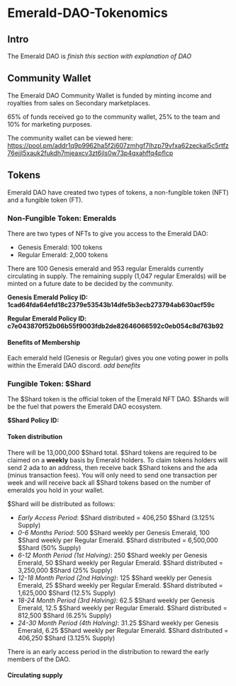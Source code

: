 # Emerald-DAO-Tokenomics

## Intro
The Emerald DAO is *finish this section with explanation of DAO*

## Community Wallet
The Emerald DAO Community Wallet is funded by minting income and royalties from sales on Secondary marketplaces.

65% of funds received go to the community wallet, 25% to the team and 10% for marketing purposes.

The community wallet can be viewed here: https://pool.pm/addr1q9p9962ha5f2j607zmhgf7lhzp79vfxa62zeckal5c5rtfz76ejjl5xauk2fukdh7mjeaxcv3zt6jls0w73p4qxahffq4pflcp

## Tokens
Emerald DAO have created two types of tokens, a non-fungible token (NFT) and a fungible token (FT).

### Non-Fungible Token: Emeralds
There are two types of NFTs to give you access to the Emerald DAO:
 * Genesis Emerald: 100 tokens
 * Regular Emerald: 2,000 tokens

There are 100 Genesis emerald and 953 regular Emeralds currently circulating in supply. 
The remaining supply (1,047 regular Emeralds) will be minted on a future date to be decided by the community.

**Genesis Emerald Policy ID: 1cad64fda64efd18c2379e53543b14dfe5b3ecb273794ab630acf59c**

**Regular Emerald Policy ID: c7e043870f52b06b55f9003fdb2de82646066592c0eb054c8d763b92**

#### Benefits of Membership
Each emerald held (Genesis or Regular) gives you one voting power in polls within the Emerald DAO discord.
*add benefits*

### Fungible Token: $Shard
The $Shard token is the official token of the Emerald NFT DAO. $Shards will be the fuel that powers the Emerald DAO ecosystem.

**$Shard Policy ID:**

#### Token distribution
There will be 13,000,000 $Shard total.
$Shard tokens are required to be claimed on a **weekly** basis by Emerald holders.
To claim tokens holders will send 2 ada to an address, then receive back $Shard tokens and the ada (minus transaction fees).
You will only need to send one transaction per week and will receive back all $Shard tokens based on the number of emeralds you hold in your wallet.

$Shard will be distributed as follows:
 * *Early Access Period*: $Shard distributed = 406,250 $Shard (3.125% Supply)
 * *0-6 Months Period*: 500 $Shard weekly per Genesis Emerald, 100 $Shard weekly per Regular Emerald. $Shard distributed = 6,500,000 $Shard (50% Supply)
 * *6-12 Month Period (1st Halving)*: 250 $Shard weekly per Genesis Emerald, 50 $Shard weekly per Regular Emerald. $Shard distributed = 3,250,000 $Shard (25% Supply)
 * *12-18 Month Period (2nd Halving)*: 125 $Shard weekly per Genesis Emerald, 25 $Shard weekly per Regular Emerald. $Shard distributed = 1,625,000 $Shard (12.5% Supply)
 * *18-24 Month Period (3rd Halving)*: 62.5 $Shard weekly per Genesis Emerald, 12.5 $Shard weekly per Regular Emerald. $Shard distributed = 812,500 $Shard (6.25% Supply)
 * *24-30 Month Period (4th Halving)*: 31.25 $Shard weekly per Genesis Emerald, 6.25 $Shard weekly per Regular Emerald. $Shard distributed = 406,250 $Shard (3.125% Supply)

There is an early access period in the distribution to reward the early members of the DAO.

#### Circulating supply

